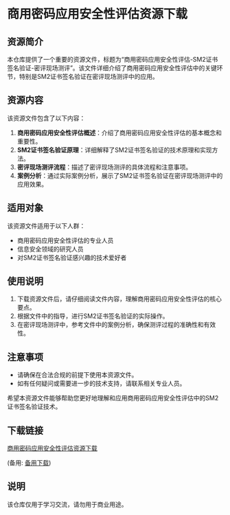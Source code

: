 # 商用密码应用安全性评估资源下载

## 资源简介

本仓库提供了一个重要的资源文件，标题为“商用密码应用安全性评估-SM2证书签名验证-密评现场测评”。该文件详细介绍了商用密码应用安全性评估中的关键环节，特别是SM2证书签名验证在密评现场测评中的应用。

## 资源内容

该资源文件包含了以下内容：

1. **商用密码应用安全性评估概述**：介绍了商用密码应用安全性评估的基本概念和重要性。
2. **SM2证书签名验证原理**：详细解释了SM2证书签名验证的技术原理和实现方法。
3. **密评现场测评流程**：描述了密评现场测评的具体流程和注意事项。
4. **案例分析**：通过实际案例分析，展示了SM2证书签名验证在密评现场测评中的应用效果。

## 适用对象

该资源文件适用于以下人群：

- 商用密码应用安全性评估的专业人员
- 信息安全领域的研究人员
- 对SM2证书签名验证感兴趣的技术爱好者

## 使用说明

1. 下载资源文件后，请仔细阅读文件内容，理解商用密码应用安全性评估的核心要点。
2. 根据文件中的指导，进行SM2证书签名验证的实际操作。
3. 在密评现场测评中，参考文件中的案例分析，确保测评过程的准确性和有效性。

## 注意事项

- 请确保在合法合规的前提下使用本资源文件。
- 如有任何疑问或需要进一步的技术支持，请联系相关专业人员。

希望本资源文件能够帮助您更好地理解和应用商用密码应用安全性评估中的SM2证书签名验证技术。

## 下载链接
[商用密码应用安全性评估资源下载](https://pan.quark.cn/s/4604a1ad2500) 

(备用: [备用下载](https://pan.baidu.com/s/1F4V3ijCjI7EXfmZ8pJ9qLA?pwd=1234))

## 说明

该仓库仅用于学习交流，请勿用于商业用途。
